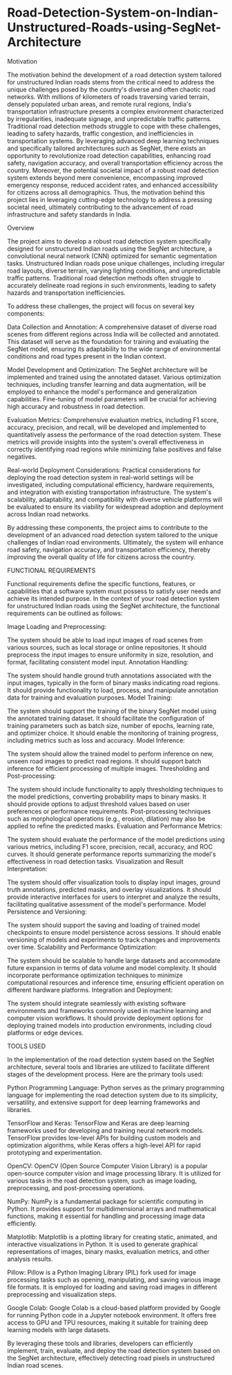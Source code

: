 # Road-Detection-System-on-Indian-Unstructured-Roads-using-SegNet-Architecture

Motivation

The motivation behind the development of a road detection system tailored for unstructured Indian roads stems from the critical need to address the unique challenges posed by the country's diverse and often chaotic road networks. With millions of kilometers of roads traversing varied terrain, densely populated urban areas, and remote rural regions, India's transportation infrastructure presents a complex environment characterized by irregularities, inadequate signage, and unpredictable traffic patterns. Traditional road detection methods struggle to cope with these challenges, leading to safety hazards, traffic congestion, and inefficiencies in transportation systems. By leveraging advanced deep learning techniques and specifically tailored architectures such as SegNet, there exists an opportunity to revolutionize road detection capabilities, enhancing road safety, navigation accuracy, and overall transportation efficiency across the country. Moreover, the potential societal impact of a robust road detection system extends beyond mere convenience, encompassing improved emergency response, reduced accident rates, and enhanced accessibility for citizens across all demographics. Thus, the motivation behind this project lies in leveraging cutting-edge technology to address a pressing societal need, ultimately contributing to the advancement of road infrastructure and safety standards in India.

Overview

The project aims to develop a robust road detection system specifically designed for unstructured Indian roads using the SegNet architecture, a convolutional neural network (CNN) optimized for semantic segmentation tasks. Unstructured Indian roads pose unique challenges, including irregular road layouts, diverse terrain, varying lighting conditions, and unpredictable traffic patterns. Traditional road detection methods often struggle to accurately delineate road regions in such environments, leading to safety hazards and transportation inefficiencies.

To address these challenges, the project will focus on several key components:

Data Collection and Annotation: A comprehensive dataset of diverse road scenes from different regions across India will be collected and annotated. This dataset will serve as the foundation for training and evaluating the SegNet model, ensuring its adaptability to the wide range of environmental conditions and road types present in the Indian context.

Model Development and Optimization: The SegNet architecture will be implemented and trained using the annotated dataset. Various optimization techniques, including transfer learning and data augmentation, will be employed to enhance the model's performance and generalization capabilities. Fine-tuning of model parameters will be crucial for achieving high accuracy and robustness in road detection.

Evaluation Metrics: Comprehensive evaluation metrics, including F1 score, accuracy, precision, and recall, will be developed and implemented to quantitatively assess the performance of the road detection system. These metrics will provide insights into the system's overall effectiveness in correctly identifying road regions while minimizing false positives and false negatives.

Real-world Deployment Considerations: Practical considerations for deploying the road detection system in real-world settings will be investigated, including computational efficiency, hardware requirements, and integration with existing transportation infrastructure. The system's scalability, adaptability, and compatibility with diverse vehicle platforms will be evaluated to ensure its viability for widespread adoption and deployment across Indian road networks.

By addressing these components, the project aims to contribute to the development of an advanced road detection system tailored to the unique challenges of Indian road environments. Ultimately, the system will enhance road safety, navigation accuracy, and transportation efficiency, thereby improving the overall quality of life for citizens across the country.

FUNCTIONAL REQUIREMENTS

Functional requirements define the specific functions, features, or capabilities that a software system must possess to satisfy user needs and achieve its intended purpose. In the context of your road detection system for unstructured Indian roads using the SegNet architecture, the functional requirements can be outlined as follows:

Image Loading and Preprocessing:

The system should be able to load input images of road scenes from various sources, such as local storage or online repositories.
It should preprocess the input images to ensure uniformity in size, resolution, and format, facilitating consistent model input.
Annotation Handling:

The system should handle ground truth annotations associated with the input images, typically in the form of binary masks indicating road regions.
It should provide functionality to load, process, and manipulate annotation data for training and evaluation purposes.
Model Training:

The system should support the training of the binary SegNet model using the annotated training dataset.
It should facilitate the configuration of training parameters such as batch size, number of epochs, learning rate, and optimizer choice.
It should enable the monitoring of training progress, including metrics such as loss and accuracy.
Model Inference:

The system should allow the trained model to perform inference on new, unseen road images to predict road regions.
It should support batch inference for efficient processing of multiple images.
Thresholding and Post-processing:

The system should include functionality to apply thresholding techniques to the model predictions, converting probability maps to binary masks.
It should provide options to adjust threshold values based on user preferences or performance requirements.
Post-processing techniques such as morphological operations (e.g., erosion, dilation) may also be applied to refine the predicted masks.
Evaluation and Performance Metrics:

The system should evaluate the performance of the model predictions using various metrics, including F1 score, precision, recall, accuracy, and ROC curves.
It should generate performance reports summarizing the model's effectiveness in road detection tasks.
Visualization and Result Interpretation:

The system should offer visualization tools to display input images, ground truth annotations, predicted masks, and overlay visualizations.
It should provide interactive interfaces for users to interpret and analyze the results, facilitating qualitative assessment of the model's performance.
Model Persistence and Versioning:

The system should support the saving and loading of trained model checkpoints to ensure model persistence across sessions.
It should enable versioning of models and experiments to track changes and improvements over time.
Scalability and Performance Optimization:

The system should be scalable to handle large datasets and accommodate future expansion in terms of data volume and model complexity.
It should incorporate performance optimization techniques to minimize computational resources and inference time, ensuring efficient operation on different hardware platforms.
Integration and Deployment:

The system should integrate seamlessly with existing software environments and frameworks commonly used in machine learning and computer vision workflows.
It should provide deployment options for deploying trained models into production environments, including cloud platforms or edge devices.

TOOLS USED


In the implementation of the road detection system based on the SegNet architecture, several tools and libraries are utilized to facilitate different stages of the development process. Here are the primary tools used:

Python Programming Language: Python serves as the primary programming language for implementing the road detection system due to its simplicity, versatility, and extensive support for deep learning frameworks and libraries.

TensorFlow and Keras: TensorFlow and Keras are deep learning frameworks used for developing and training neural network models. TensorFlow provides low-level APIs for building custom models and optimization algorithms, while Keras offers a high-level API for rapid prototyping and experimentation.

OpenCV: OpenCV (Open Source Computer Vision Library) is a popular open-source computer vision and image processing library. It is utilized for various tasks in the road detection system, such as image loading, preprocessing, and post-processing operations.

NumPy: NumPy is a fundamental package for scientific computing in Python. It provides support for multidimensional arrays and mathematical functions, making it essential for handling and processing image data efficiently.

Matplotlib: Matplotlib is a plotting library for creating static, animated, and interactive visualizations in Python. It is used to generate graphical representations of images, binary masks, evaluation metrics, and other analysis results.

Pillow: Pillow is a Python Imaging Library (PIL) fork used for image processing tasks such as opening, manipulating, and saving various image file formats. It is employed for loading and saving road images in different preprocessing and visualization steps.

Google Colab: Google Colab is a cloud-based platform provided by Google for running Python code in a Jupyter notebook environment. It offers free access to GPU and TPU resources, making it suitable for training deep learning models with large datasets.

By leveraging these tools and libraries, developers can efficiently implement, train, evaluate, and deploy the road detection system based on the SegNet architecture, effectively detecting road pixels in unstructured Indian road scenes.

